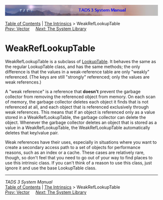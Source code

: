 ![](topbar.jpg)

[Table of Contents](toc.htm) \| [The Intrinsics](builtins.htm) \>
WeakRefLookupTable  
[*Prev:* Vector](vector.htm)     [*Next:* The System Library](lib.htm)
   

# WeakRefLookupTable

WeakRefLookupTable is a subclass of [LookupTable](lookup.htm). It
behaves the same as the regular LookupTable class, and has the same
methods; the only difference is that the values in a weak-reference
table are only "weakly" referenced. (The keys are still "strongly"
referenced; only the values are weak references.)

A "weak reference" is a reference that **doesn't** prevent the garbage
collector from removing the referenced object from memory. On each scan
of memory, the garbage collector deletes each object it finds that is
not referenced at all, and each object that is referenced exclusively
through weak references. This means that if an object is referenced only
as a value stored in a WeakRefLookupTable, the garbage collector can
delete the object. Whenever the garbage collector deletes an object that
is stored as a value in a WeakRefLookupTable, the WeakRefLookupTable
automatically deletes that key/value pair.

Weak references have their uses, especially in situations where you want
to create a secondary access path to a set of objects for performance
reasons, such as an index or a cache. These cases are relatively rare,
though, so don't feel that you need to go out of your way to find places
to use this intrinsic class. If you can't think of a reason to use this
class, just ignore it and use the base LookupTable class.

------------------------------------------------------------------------

*TADS 3 System Manual*  
[Table of Contents](toc.htm) \| [The Intrinsics](builtins.htm) \>
WeakRefLookupTable  
[*Prev:* Vector](vector.htm)     [*Next:* The System Library](lib.htm)
   
